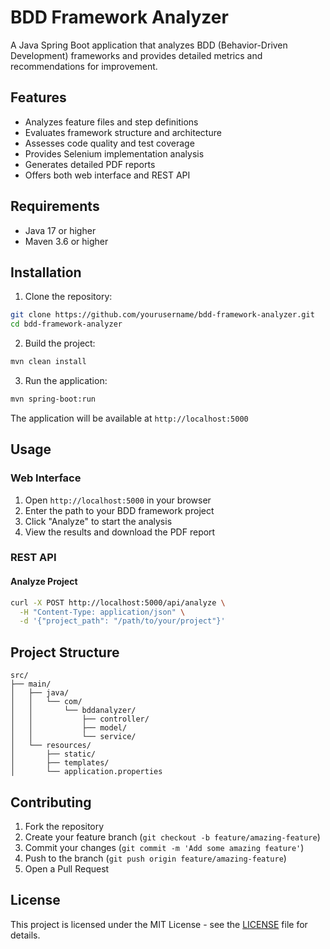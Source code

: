 # BDD Framework Analyzer

A Java Spring Boot application that analyzes BDD (Behavior-Driven Development) frameworks and provides detailed metrics and recommendations for improvement.

## Features

- Analyzes feature files and step definitions
- Evaluates framework structure and architecture
- Assesses code quality and test coverage
- Provides Selenium implementation analysis
- Generates detailed PDF reports
- Offers both web interface and REST API

## Requirements

- Java 17 or higher
- Maven 3.6 or higher

## Installation

1. Clone the repository:
```bash
git clone https://github.com/yourusername/bdd-framework-analyzer.git
cd bdd-framework-analyzer
```

2. Build the project:
```bash
mvn clean install
```

3. Run the application:
```bash
mvn spring-boot:run
```

The application will be available at `http://localhost:5000`

## Usage

### Web Interface

1. Open `http://localhost:5000` in your browser
2. Enter the path to your BDD framework project
3. Click "Analyze" to start the analysis
4. View the results and download the PDF report

### REST API

#### Analyze Project

```bash
curl -X POST http://localhost:5000/api/analyze \
  -H "Content-Type: application/json" \
  -d '{"project_path": "/path/to/your/project"}'
```

## Project Structure

```
src/
├── main/
│   ├── java/
│   │   └── com/
│   │       └── bddanalyzer/
│   │           ├── controller/
│   │           ├── model/
│   │           └── service/
│   └── resources/
│       ├── static/
│       ├── templates/
│       └── application.properties
```

## Contributing

1. Fork the repository
2. Create your feature branch (`git checkout -b feature/amazing-feature`)
3. Commit your changes (`git commit -m 'Add some amazing feature'`)
4. Push to the branch (`git push origin feature/amazing-feature`)
5. Open a Pull Request

## License

This project is licensed under the MIT License - see the [LICENSE](LICENSE) file for details. 